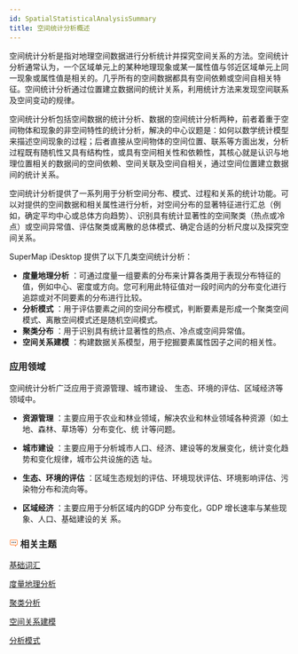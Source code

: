 ```yaml
---
id: SpatialStatisticalAnalysisSummary
title: 空间统计分析概述
---
```



空间统计分析是指对地理空间数据进行分析统计并探究空间关系的方法。空间统计分析通常认为，一个区域单元上的某种地理现象或某一属性值与邻近区域单元上同一现象或属性值是相关的。几乎所有的空间数据都具有空间依赖或空间自相关特征。空间统计分析通过位置建立数据间的统计关系，利用统计方法来发现空间联系及空间变动的规律。

空间统计分析包括空间数据的统计分析、数据的空间统计分析两种，前者着重于空间物体和现象的非空间特性的统计分析，解决的中心议题是：如何以数学统计模型来描述空间现象的过程；后者直接从空间物体的空间位置、联系等方面出发，分析过程既有随机性又具有结构性，或具有空间相关性和依赖性，其核心就是认识与地理位置相关的数据间的空间依赖、空间关联及空间自相关，通过空间位置建立数据间的统计关系。

空间统计分析提供了一系列用于分析空间分布、模式、过程和关系的统计功能。可以对提供的空间数据和相关属性进行分析，对空间分布的显著特征进行汇总（例如，确定平均中心或总体方向趋势）、识别具有统计显著性的空间聚类（热点或冷点）或空间异常值、评估聚类或离散的总体模式、确定合适的分析尺度以及探究空间关系。

SuperMap iDesktop 提供了以下几类空间统计分析：

  * **度量地理分析** ：可通过度量一组要素的分布来计算各类用于表现分布特征的值，例如中心、密度或方向。您可利用此特征值对一段时间内的分布变化进行追踪或对不同要素的分布进行比较。
  * **分析模式** ：用于评估要素之间的空间分布模式，判断要素是形成一个聚类空间模式、离散空间模式还是随机空间模式。
  * **聚类分布** ：用于识别具有统计显著性的热点、冷点或空间异常值。
  * **空间关系建模** ：构建数据关系模型，用于挖掘要素属性因子之间的相关性。

### 应用领域

空间统计分析广泛应用于资源管理、城市建设、 生态、环境的评估、区域经济等领域中。

  * **资源管理** ：主要应用于农业和林业领域，解决农业和林业领域各种资源（如土地、森林、草场等）分布变化、统 计等问题。

  * **城市建设** ：主要应用于分析城市人口、经济、建设等的发展变化，统计变化趋势和变化规律，城市公共设施的选 址。

  * **生态、环境的评估** ：区域生态规划的评估、环境现状评估、环境影响评估、污染物分布和流向等。

  * **区域经济** ：主要应用于分析区域内的GDP 分布变化，GDP 增长速率与某些现象、人口、基础建设的关 系。

### ![](img/seealso.png) 相关主题

 [基础词汇](BasicVocabularyl)

 [度量地理分析](MeasureGeographicDistributionsl)

 [聚类分析](Clustersl)

 [空间关系建模](SpatialRelationshipModelingl)

 [分析模式](AnalyzingPatternsl)



